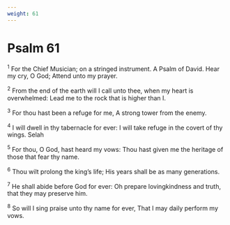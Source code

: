 ```yaml
---
weight: 61
---
```


# Psalm 61

<sup>1</sup> For the Chief Musician; on a stringed instrument. A Psalm of David. Hear my cry, O God; Attend unto my prayer. 

<sup>2</sup> From the end of the earth will I call unto thee, when my heart is overwhelmed: Lead me to the rock that is higher than I. 

<sup>3</sup> For thou hast been a refuge for me, A strong tower from the enemy. 

<sup>4</sup> I will dwell in thy tabernacle for ever: I will take refuge in the covert of thy wings. Selah 

<sup>5</sup> For thou, O God, hast heard my vows: Thou hast given me the heritage of those that fear thy name. 

<sup>6</sup> Thou wilt prolong the king’s life; His years shall be as many generations. 

<sup>7</sup> He shall abide before God for ever: Oh prepare lovingkindness and truth, that they may preserve him. 

<sup>8</sup> So will I sing praise unto thy name for ever, That I may daily perform my vows. 


